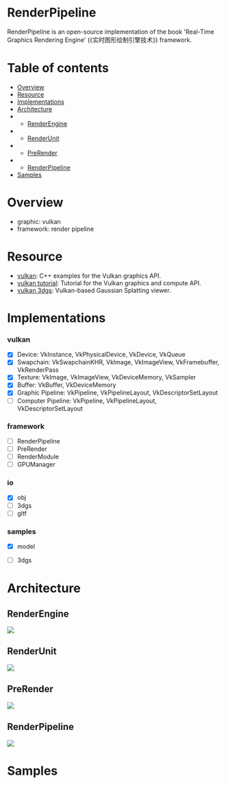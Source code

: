 # RenderPipeline 
RenderPipeline is an open-source implementation of the book 'Real-Time Graphics Rendering Engine' (《实时图形绘制引擎技术》) framework.

# Table of contents

- [Overview](#Overview)
- [Resource](#Resource)
- [Implementations](#implementations)
- [Architecture](#Architecture)
- - [RenderEngine](#RenderEngine)
- - [RenderUnit](#RenderUnit)
- - [PreRender](#PreRender)
- - [RenderPipeline](#RenderPipeline)
- [Samples](#Samples)

# Overview
* graphic: vulkan
* framework: render pipeline

# Resource
* [vulkan](https://github.com/SaschaWillems/Vulkan): C++ examples for the Vulkan graphics API.
* [vulkan tutorial](https://github.com/Overv/VulkanTutorial): Tutorial for the Vulkan graphics and compute API.
* [vulkan 3dgs](https://github.com/jaesung-cs/vkgs): Vulkan-based Gaussian Splatting viewer.

# Implementations

### vulkan
- [x] Device: VkInstance, VkPhysicalDevice, VkDevice, VkQueue
- [x] Swapchain: VkSwapchainKHR, VkImage, VkImageView, VkFramebuffer, VkRenderPass
- [x] Texture: VkImage, VkImageView, VkDeviceMemory, VkSampler
- [x] Buffer: VkBuffer, VkDeviceMemory
- [x] Graphic Pipeline: VkPipeline, VkPipelineLayout, VkDescriptorSetLayout
- [ ] Computer Pipeline: VkPipeline, VkPipelineLayout, VkDescriptorSetLayout
### framework
- [ ] RenderPipeline
- [ ] PreRender
- [ ] RenderModule
- [ ] GPUManager
### io
- [x] obj
- [ ] 3dgs
- [ ] gltf
### samples
- [x] model
- [ ] 3dgs



# Architecture

## RenderEngine
<img src=./doc/images/renderengine.jpg  /><br>

## RenderUnit
<img src=./doc/images/renderunit.jpg  /><br>

## PreRender
<img src=./doc/images/prerender.jpg  /><br>

## RenderPipeline
<img src=./doc/images/renderpipeline.jpg  /><br>


# Samples

